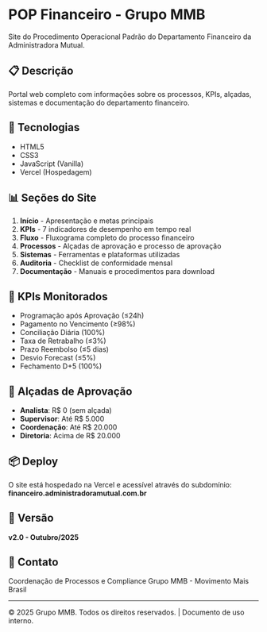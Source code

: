 # POP Financeiro - Grupo MMB

Site do Procedimento Operacional Padrão do Departamento Financeiro da Administradora Mutual.

## 📋 Descrição

Portal web completo com informações sobre os processos, KPIs, alçadas, sistemas e documentação do departamento financeiro.

## 🚀 Tecnologias

- HTML5
- CSS3
- JavaScript (Vanilla)
- Vercel (Hospedagem)

## 📊 Seções do Site

1. **Início** - Apresentação e metas principais
2. **KPIs** - 7 indicadores de desempenho em tempo real
3. **Fluxo** - Fluxograma completo do processo financeiro
4. **Processos** - Alçadas de aprovação e processo de aprovação
5. **Sistemas** - Ferramentas e plataformas utilizadas
6. **Auditoria** - Checklist de conformidade mensal
7. **Documentação** - Manuais e procedimentos para download

## 🎯 KPIs Monitorados

- Programação após Aprovação (≤24h)
- Pagamento no Vencimento (≥98%)
- Conciliação Diária (100%)
- Taxa de Retrabalho (≤3%)
- Prazo Reembolso (≤5 dias)
- Desvio Forecast (≤5%)
- Fechamento D+5 (100%)

## 🔐 Alçadas de Aprovação

- **Analista**: R$ 0 (sem alçada)
- **Supervisor**: Até R$ 5.000
- **Coordenação**: Até R$ 20.000
- **Diretoria**: Acima de R$ 20.000

## 📦 Deploy

O site está hospedado na Vercel e acessível através do subdomínio:
**financeiro.administradoramutual.com.br**

## 📝 Versão

**v2.0 - Outubro/2025**

## 📧 Contato

Coordenação de Processos e Compliance
Grupo MMB - Movimento Mais Brasil

---

© 2025 Grupo MMB. Todos os direitos reservados. | Documento de uso interno.
